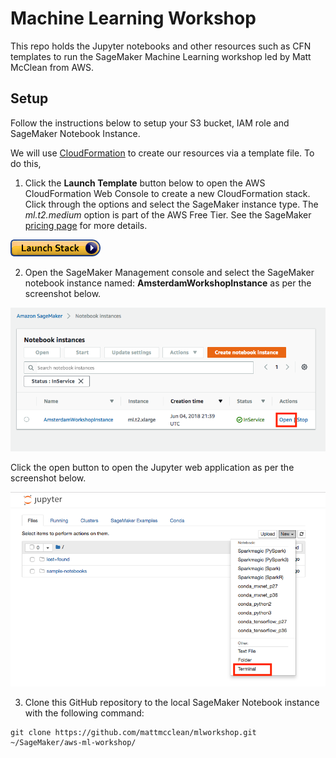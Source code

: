 # Machine Learning Workshop
This repo holds the Jupyter notebooks and other resources such as CFN templates to run the SageMaker Machine Learning workshop led by Matt McClean from AWS.

## Setup

Follow the instructions below to setup your S3 bucket, IAM role and SageMaker Notebook Instance.

We will use [CloudFormation](https://aws.amazon.com/cloudformation/) to create our resources via a template file. To do this,

1. Click the **Launch Template** button below to open the AWS CloudFormation Web Console to create a new CloudFormation stack. Click through the options and select the SageMaker instance type. The *ml.t2.medium* option is part of the AWS Free Tier. See the SageMaker [pricing page](https://aws.amazon.com/sagemaker/pricing/) for more details.

[![CloudFormation](img/cfn-launch-stack.png)](https://console.aws.amazon.com/cloudformation/home?region=eu-west-1#/stacks/new?stackName=MLWorkshopStack&templateURL=https://s3-eu-west-1.amazonaws.com/mmcclean-public-files/mlworkshop/cfn.yml)

2. Open the SageMaker Management console and select the SageMaker notebook instance named: **AmsterdamWorkshopInstance** as per the screenshot below.

![Screenshot](img/sagemaker-nb.png)

Click the open button to open the Jupyter web application as per the screenshot below.

![Screenshot](img/terminal.png)

3. Clone this GitHub repository to the local SageMaker Notebook instance with the following command:

```
git clone https://github.com/mattmcclean/mlworkshop.git ~/SageMaker/aws-ml-workshop/
```
